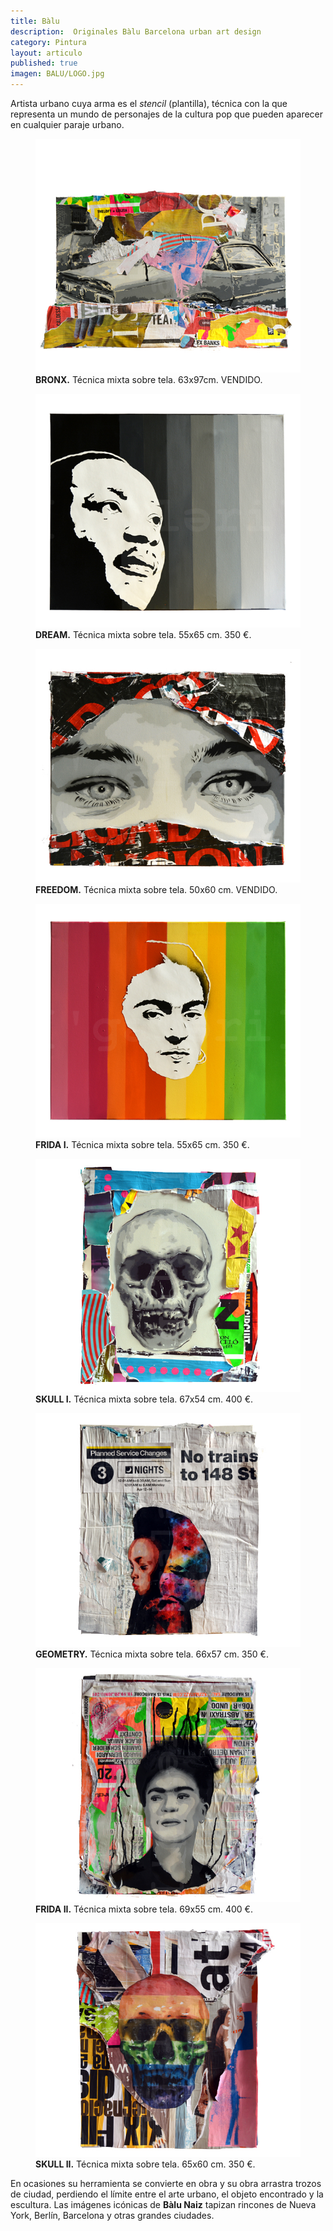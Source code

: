 ```yaml
---
title: Bàlu 
description:  Originales Bàlu Barcelona urban art design 
category: Pintura
layout: articulo
published: true
imagen: BALU/LOGO.jpg
---
```

Artista urbano cuya arma es el _stencil_ (plantilla), técnica con la que representa un mundo de personajes de la cultura pop que pueden aparecer en cualquier paraje urbano.

<div class="figure-group">
<figure>
	<a href="/images/BALU/BRONX.jpg"><img src="/images/BALU/BRONX.jpg" alt="Obra Original Bàlu Naiz arte urbano diseño Barcelona"></a>
	<figcaption><b>BRONX.</b>
Técnica mixta sobre tela. 63x97cm. VENDIDO.</figcaption>
</figure>

<figure>
	<a href="/images/BALU/DREAM.jpg"><img src="/images/BALU/DREAM.jpg" alt="Obra Original Bàlu Naiz arte urbano diseño Barcelona"></a>
	<figcaption><b>DREAM.</b>
Técnica mixta sobre tela. 55x65 cm. 350 €.</figcaption>
</figure>

<figure>
	<a href="/images/BALU/FREEDOM.jpg"><img src="/images/BALU/FREEDOM.jpg" alt="Obra Original Bàlu Naiz arte urbano diseño Barcelona"></a>
	<figcaption><b>FREEDOM.</b>
Técnica mixta sobre tela. 50x60 cm. VENDIDO. </figcaption>
</figure>

<figure>
	<a href="/images/BALU/FRIDA I.jpg"><img src="/images/BALU/FRIDA I.jpg" alt="Obra Original Bàlu Naiz arte urbano diseño Barcelona"></a>
	<figcaption><b>FRIDA I.</b>
Técnica mixta sobre tela. 55x65 cm. 350 €.</figcaption>
</figure>

<figure>
	<a href="/images/BALU/SKULL I.jpg"><img src="/images/BALU/SKULL I.jpg" alt="Obra Original Bàlu Naiz arte urbano diseño Barcelona"></a>
	<figcaption><b>SKULL I.</b>
Técnica mixta sobre tela. 67x54 cm. 400 €.</figcaption>
</figure>

<figure>
	<a href="/images/BALU/GEOMETRY.jpg"><img src="/images/BALU/GEOMETRY.jpg" alt="Obra Original Bàlu Naiz arte urbano diseño Barcelona"></a>
	<figcaption><b>GEOMETRY.</b>
Técnica mixta sobre tela. 66x57 cm. 350 €.</figcaption>
</figure>

<figure>
	<a href="/images/BALU/FRIDA II.jpg"><img src="/images/BALU/FRIDA II.jpg" alt="Obra Original Bàlu Naiz arte urbano diseño Barcelona"></a>
	<figcaption><b>FRIDA II.</b>
Técnica mixta sobre tela. 69x55 cm. 400 €.</figcaption>
</figure>

<figure>
	<a href="/images/BALU/SKULL II.jpg"><img src="/images/BALU/SKULL II.jpg" alt="Obra Original Bàlu Naiz arte urbano diseño Barcelona"></a>
	<figcaption><b>SKULL II.</b>
Técnica mixta sobre tela. 65x60 cm. 350 €.</figcaption>
</figure>
</div>


En ocasiones su herramienta se convierte en obra y su obra arrastra trozos de ciudad, perdiendo el límite entre el arte urbano, el objeto encontrado y la escultura. Las imágenes icónicas de **Bàlu Naiz** tapizan rincones de Nueva York, Berlín, Barcelona y otras grandes ciudades.
